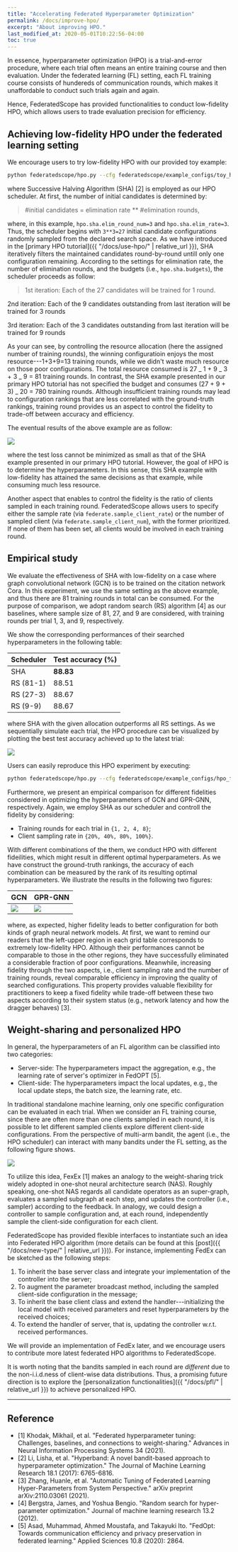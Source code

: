 ```yaml
---
title: "Accelerating Federated Hyperparameter Optimization"
permalink: /docs/improve-hpo/
excerpt: "About improving HPO."
last_modified_at: 2020-05-01T10:22:56-04:00
toc: true
---
```


In essence, hyperparameter optimization (HPO) is a trial-and-error procedure, where each trial often means an entire training course and then evaluation. Under the federated learning (FL) setting, each FL training course consists of hundereds of communication rounds, which makes it unaffordable to conduct such trials again and again.

Hence, FederatedScope has provided functionalities to conduct low-fidelity HPO, which allows users to trade evaluation precision for efficiency.

<a name="e038721e"></a>
## Achieving low-fidelity HPO under the federated learning setting

We encourage users to try low-fidelity HPO with our provided toy example:

```bash
python federatedscope/hpo.py --cfg federatedscope/example_configs/toy_hpo.yaml hpo.scheduler sha hpo.sha.budgets [1,3,9]
```

where Successive Halving Algorithm (SHA) [2] is employed as our HPO scheduler. At first, the number of initial candidates is determined by:

> #initial candidates = elimination rate ** #elimination rounds,


where, in this example, `hpo.sha.elim_round_num=3` and `hpo.sha.elim_rate=3`. Thus, the scheduler begins with `3**3=27` initial candidate configurations randomly sampled from the declared search space. As we have introduced in the [primary HPO tutorial]({{ "/docs/use-hpo/" | relative_url }}), SHA iteratively filters the maintained candidates round-by-round untill only one configuration remaining. According to the settings for elimination rate, the number of elimination rounds, and the budgets (i.e., `hpo.sha.budgets`), the scheduler proceeds as follow:

> 1st iteration: Each of the 27 candidates will be trained for 1 round.

2nd iteration: Each of the 9 candidates outstanding from last iteration will be trained for 3 rounds

3rd iteration: Each of the 3 candidates outstanding from last iteration will be trained for 9 rounds


As your can see, by controlling the resource allocation (here the assigned number of training rounds), the winning configuratioin enjoys the most resource---1+3+9=13 training rounds, while we didn't waste much resource on those poor configurations. The total resource consumed is 27 _ 1 + 9 _ 3 + 3 _ 9 = 81 training rounds. In contrast, the SHA example presented in our primary HPO tutorial has not specified the budget and consumes (27 + 9 + 3) _ 20 = 780 training rounds. Although insufficient training rounds may lead to configuration rankings that are less correlated with the ground-truth rankings, training round provides us an aspect to control the fidelity to trade-off between accuracy and efficiency.

The eventual results of the above example are as follow:

![](https://img.alicdn.com/imgextra/i3/O1CN01eeT2dt2ADSCtJCmms_!!6000000008169-2-tps-374-70.png#crop=0&crop=0&crop=1&crop=1&id=Kjuna&originHeight=70&originWidth=374&originalType=binary&ratio=1&rotation=0&showTitle=false&status=done&style=none&title=)

where the test loss cannot be minimized as small as that of the SHA example presented in our primary HPO tutorial. However, the goal of HPO is to determine the hyperparameters. In this sense, this SHA example with low-fidelity has attained the same decisions as that example, while consuming much less resource.

Another aspect that enables to control the fidelity is the ratio of clients sampled in each training round. FederatedScope allows users to specify either the sample rate (via `federate.sample_client_rate`) or the number of sampled client (via `federate.sample_client_num`), with the former prioritized. If none of them has been set, all clients would be involved in each training round.

<a name="hb47h"></a>
## Empirical study

We evaluate the effectiveness of SHA with low-fidelity on a case where graph convolutional network (GCN) is to be trained on the citation network Cora. In this experiment, we use the same setting as the above example, and thus there are 81 training rounds in total can be consumed. For the purpose of comparison, we adopt random search (RS) algorithm [4] as our baselines, where sample size of 81, 27, and 9 are considered, with training rounds per trial 1, 3, and 9, respectively.

We show the corresponding performances of their searched hyperparameters in the following table:

| Scheduler | Test accuracy (%) |
| --- | --- |
| SHA | **88.83** |
| RS (81-1) | 88.51 |
| RS (27-3) | 88.67 |
| RS (9-9) | 88.67 |


where SHA with the given allocation outperforms all RS settings. As we sequentially simulate each trial, the HPO procedure can be visualized by plotting the best test accuracy achieved up to the latest trial:

![](https://img.alicdn.com/imgextra/i2/O1CN01XRpufx1kBurnLVkS0_!!6000000004646-2-tps-687-517.png#crop=0&crop=0&crop=1&crop=1&height=301&id=F22Iq&originHeight=517&originWidth=687&originalType=binary&ratio=1&rotation=0&showTitle=false&status=done&style=none&title=&width=400)

Users can easily reproduce this HPO experiment by executing:

```bash
python federatedscope/hpo.py --cfg federatedscope/example_configs/hpo_for_gnn.yaml
```

Furthermore, we present an empirical comparison for different fidelities considered in optimizing the hyperparameters of GCN and GPR-GNN, respectively. Again, we employ SHA as our scheduler and controll the fidelity by considering:

- Training rounds for each trial in `{1, 2, 4, 8}`;
- Client sampling rate in `{20%, 40%, 80%, 100%}`.

With different combinations of the them, we conduct HPO with different fideilities, which might result in different optimal hyperparameters. As we have construct the ground-truth rankings, the accuracy of each combination can be measured by the rank of its resulting optimal hyperparameters. We illustrate the results in the following two figures:

| GCN | GPR-GNN |
| --- | --- |
| ![](https://img.alicdn.com/imgextra/i2/O1CN01dYewvC1Lj166Em6JK_!!6000000001334-0-tps-1819-1348.jpg#crop=0&crop=0&crop=1&crop=1&id=TYXwT&originHeight=1348&originWidth=1819&originalType=binary&ratio=1&rotation=0&showTitle=false&status=done&style=none&title=) | ![](https://img.alicdn.com/imgextra/i1/O1CN01Xqfglq1KdgsQKc0j9_!!6000000001187-0-tps-1766-1348.jpg#crop=0&crop=0&crop=1&crop=1&id=ViKv8&originHeight=1348&originWidth=1766&originalType=binary&ratio=1&rotation=0&showTitle=false&status=done&style=none&title=) |


where, as expected, higher fidelity leads to better configuration for both kinds of graph neural network models. At first, we want to remind our readers that the left-upper region in each grid table corresponds to extremely low-fidelity HPO. Although their performances cannot be comparable to those in the other regions, they have successfully eliminated a considerable fraction of poor configurations. Meanwhile, increasing fidelity through the two aspects, i.e., client sampling rate and the number of training rounds, reveal comparable efficiency in improving the quality of searched configurations. This property provides valuable flexibility for practitioners to keep a fixed fidelity while trade-off between these two aspects according to their system status (e.g., network latency and how the dragger behaves) [3].

<a name="cSb9N"></a>
## Weight-sharing and personalized HPO

In general, the hyperparameters of an FL algorithm can be classified into two categories:

- Server-side: The hyperparameters impact the aggregation, e.g., the learning rate of server's optimizer in FedOPT [5].
- Client-side: The hyperparameters impact the local updates, e.g., the local update steps, the batch size, the learning rate, etc.

In traditional standalone machine learning, only one specific configuration can be evaluated in each trial. When we consider an FL training course, since there are often more than one clients sampled in each round, it is possible to let different sampled clients explore different client-side configurations. From the perspective of multi-arm bandit, the agent (i.e., the HPO scheduler) can interact with many bandits under the FL setting, as the following figure shows.

![](https://img.alicdn.com/imgextra/i4/O1CN014NbGMH1HuEKXaKLnv_!!6000000000817-0-tps-810-346.jpg#crop=0&crop=0&crop=1&crop=1&id=N47md&originHeight=346&originWidth=810&originalType=binary&ratio=1&rotation=0&showTitle=false&status=done&style=none&title=)

To utilize this idea, FexEx [1] makes an analogy to the weight-sharing trick widely adopted in one-shot neural architecture search (NAS). Roughly speaking, one-shot NAS regards all candidate operators as an super-graph, evaluates a sampled subgraph at each step, and updates the controller (i.e., sampler) according to the feedback. In analogy, we could design a controller to sample configuration and, at each round, independently sample the client-side configuration for each client.

FederatedScope has provided flexible interfaces to instantiate such an idea into Federated HPO algorithm (more details can be found at this [post]({{ "/docs/new-type/" | relative_url }})). For instance, implementing FedEx can be sketched as the following steps:

1. To inherit the base server class and integrate your implementation of the controller into the server;
1. To augment the parameter broadcast method, including the sampled client-side configuration in the message;
1. To inherit the base client class and extend the handler---initializing the local model with received parameters and reset hyperparameters by the received choices;
1. To extend the handler of server, that is, updating the controller w.r.t. received performances.

We will provide an implementation of FedEx later, and we encourage users to contribute more latest federated HPO algorithms to FederatedScope.

It is worth noting that the bandits sampled in each round are _different_ due to the non-i.i.d.ness of client-wise data distributions. Thus, a promising future direction is to explore the [personalization functionalities]({{ "/docs/pfl/" | relative_url }}) to achieve personalized HPO.

---

<a name="Reference"></a>
## Reference

- [1] Khodak, Mikhail, et al. "Federated hyperparameter tuning: Challenges, baselines, and connections to weight-sharing." Advances in Neural Information Processing Systems 34 (2021).
- [2] Li, Lisha, et al. "Hyperband: A novel bandit-based approach to hyperparameter optimization." The Journal of Machine Learning Research 18.1 (2017): 6765-6816.
- [3] Zhang, Huanle, et al. "Automatic Tuning of Federated Learning Hyper-Parameters from System Perspective." arXiv preprint arXiv:2110.03061 (2021).
- [4] Bergstra, James, and Yoshua Bengio. "Random search for hyper-parameter optimization." Journal of machine learning research 13.2 (2012).
- [5] Asad, Muhammad, Ahmed Moustafa, and Takayuki Ito. "FedOpt: Towards communication efficiency and privacy preservation in federated learning." Applied Sciences 10.8 (2020): 2864.
